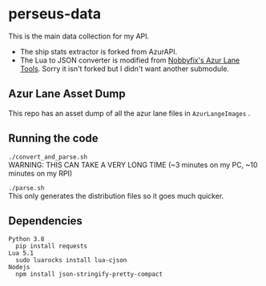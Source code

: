 # perseus-data
This is the main data collection for my API.
- The ship stats extractor is forked from AzurAPI.
- The Lua to JSON converter is modified from [Nobbyfix's Azur Lane Tools](https://github.com/nobbyfix/AzurLaneTools). Sorry it isn't forked but I didn't want another submodule.

## Azur Lane Asset Dump
This repo has an asset dump of all the azur lane files in `AzurLangeImages` .

## Running the code
`./convert_and_parse.sh`<br>
WARNING: THIS CAN TAKE A VERY LONG TIME (~3 minutes on my PC, ~10 minutes on my RPI)

`./parse.sh`<br>
This only generates the distribution files so it goes much quicker.

## Dependencies
```
Python 3.8
  pip install requests
Lua 5.1
  sudo luarocks install lua-cjson
Nodejs
  npm install json-stringify-pretty-compact
```
